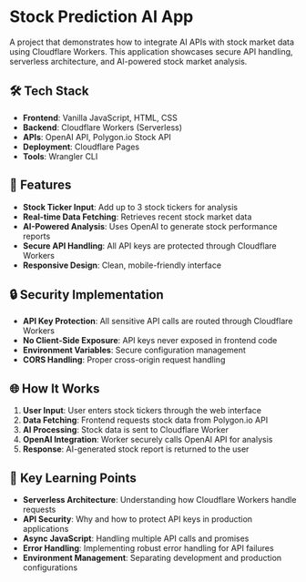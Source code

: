 # Stock Prediction AI App

A project that demonstrates how to integrate AI APIs with stock market data using Cloudflare Workers. This application showcases secure API handling, serverless architecture, and AI-powered stock market analysis.

## 🛠️ Tech Stack

- **Frontend**: Vanilla JavaScript, HTML, CSS
- **Backend**: Cloudflare Workers (Serverless)
- **APIs**: OpenAI API, Polygon.io Stock API
- **Deployment**: Cloudflare Pages
- **Tools**: Wrangler CLI

## 🚀 Features

- **Stock Ticker Input**: Add up to 3 stock tickers for analysis
- **Real-time Data Fetching**: Retrieves recent stock market data
- **AI-Powered Analysis**: Uses OpenAI to generate stock performance reports
- **Secure API Handling**: All API keys are protected through Cloudflare Workers
- **Responsive Design**: Clean, mobile-friendly interface

## 🔒 Security Implementation

- **API Key Protection**: All sensitive API calls are routed through Cloudflare Workers
- **No Client-Side Exposure**: API keys never exposed in frontend code
- **Environment Variables**: Secure configuration management
- **CORS Handling**: Proper cross-origin request handling

## 🌐 How It Works

1. **User Input**: User enters stock tickers through the web interface
2. **Data Fetching**: Frontend requests stock data from Polygon.io API
3. **AI Processing**: Stock data is sent to Cloudflare Worker
4. **OpenAI Integration**: Worker securely calls OpenAI API for analysis
5. **Response**: AI-generated stock report is returned to the user

## 🎯 Key Learning Points

- **Serverless Architecture**: Understanding how Cloudflare Workers handle requests
- **API Security**: Why and how to protect API keys in production applications
- **Async JavaScript**: Handling multiple API calls and promises
- **Error Handling**: Implementing robust error handling for API failures
- **Environment Management**: Separating development and production configurations
